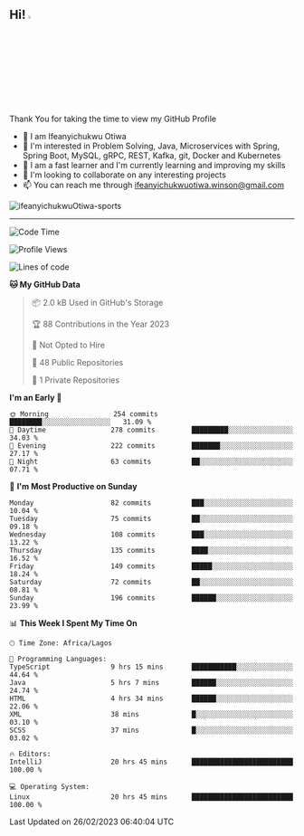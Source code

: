 <!-- BLOG-POST-LIST:START --><!-- BLOG-POST-LIST:END -->

## Hi! <img src="https://media.giphy.com/media/hvRJCLFzcasrR4ia7z/giphy.gif" width="4%"> 

Thank You for taking the time to view my GitHub Profile

- 👋 I am Ifeanyichukwu Otiwa
- 👀 I'm interested in Problem Solving, Java, Microservices with Spring, Spring Boot, MySQL, gRPC, REST, Kafka, git, Docker and Kubernetes
- 🌱 I am a fast learner and I'm currently learning and improving my skills
- 💞️ I'm looking to collaborate on any interesting projects
- 📫 You can reach me through ifeanyichukwuotiwa.winson@gmail.com

<p align="left" marginTop="10px"> <img src="https://komarev.com/ghpvc/?username=ifeanyichukwuOtiwa-sports&label=Profile%20views&color=0e75b6&style=for-the-badge" alt="ifeanyichukwuOtiwa-sports" /> </p>

***

<!--START_SECTION:waka-->
![Code Time](http://img.shields.io/badge/Code%20Time-1%2C097%20hrs%2035%20mins-blue)

![Profile Views](http://img.shields.io/badge/Profile%20Views-0-blue)

![Lines of code](https://img.shields.io/badge/From%20Hello%20World%20I%27ve%20Written-58.3%20thousand%20lines%20of%20code-blue)

**🐱 My GitHub Data** 

> 📦 2.0 kB Used in GitHub's Storage 
 > 
> 🏆 88 Contributions in the Year 2023
 > 
> 🚫 Not Opted to Hire
 > 
> 📜 48 Public Repositories 
 > 
> 🔑 1 Private Repositories 
 > 
**I'm an Early 🐤** 

```text
🌞 Morning                254 commits         ████████░░░░░░░░░░░░░░░░░   31.09 % 
🌆 Daytime                278 commits         █████████░░░░░░░░░░░░░░░░   34.03 % 
🌃 Evening                222 commits         ███████░░░░░░░░░░░░░░░░░░   27.17 % 
🌙 Night                  63 commits          ██░░░░░░░░░░░░░░░░░░░░░░░   07.71 % 
```
📅 **I'm Most Productive on Sunday** 

```text
Monday                   82 commits          ███░░░░░░░░░░░░░░░░░░░░░░   10.04 % 
Tuesday                  75 commits          ██░░░░░░░░░░░░░░░░░░░░░░░   09.18 % 
Wednesday                108 commits         ███░░░░░░░░░░░░░░░░░░░░░░   13.22 % 
Thursday                 135 commits         ████░░░░░░░░░░░░░░░░░░░░░   16.52 % 
Friday                   149 commits         █████░░░░░░░░░░░░░░░░░░░░   18.24 % 
Saturday                 72 commits          ██░░░░░░░░░░░░░░░░░░░░░░░   08.81 % 
Sunday                   196 commits         ██████░░░░░░░░░░░░░░░░░░░   23.99 % 
```


📊 **This Week I Spent My Time On** 

```text
🕑︎ Time Zone: Africa/Lagos

💬 Programming Languages: 
TypeScript               9 hrs 15 mins       ███████████░░░░░░░░░░░░░░   44.64 % 
Java                     5 hrs 7 mins        ██████░░░░░░░░░░░░░░░░░░░   24.74 % 
HTML                     4 hrs 34 mins       ██████░░░░░░░░░░░░░░░░░░░   22.06 % 
XML                      38 mins             █░░░░░░░░░░░░░░░░░░░░░░░░   03.10 % 
SCSS                     37 mins             █░░░░░░░░░░░░░░░░░░░░░░░░   03.02 % 

🔥 Editors: 
IntelliJ                 20 hrs 45 mins      █████████████████████████   100.00 % 

💻 Operating System: 
Linux                    20 hrs 45 mins      █████████████████████████   100.00 % 
```


 Last Updated on 26/02/2023 06:40:04 UTC
<!--END_SECTION:waka-->

<!--
<p align="center">
![trophy](https://github-profile-trophy.vercel.app/?username=ifeanyichukwuOtiwa-sports&theme=onedark) (https://github.com/ryo-ma/github-profile-trophy)
</p>
-->

<!---
ifeanyi-otiwa/ifeanyi-otiwa is a ✨ special ✨ repository because its `README.md` (this file) appears on your GitHub profile.
You can click the Preview link to take a look at your changes.
--->
